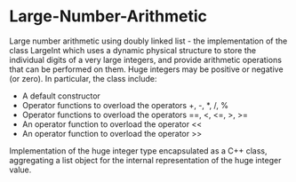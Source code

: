 # Large-Number-Arithmetic
Large number arithmetic using doubly linked list - the implementation of the class LargeInt which uses a dynamic physical structure to store the individual digits of a very large integers, and provide arithmetic operations that can be performed on them. Huge integers may be positive or negative (or zero).
In particular, the class include:
- A default constructor 
- Operator functions to overload the operators +, -, *, /, %
- Operator functions to overload the operators ==, <, <=, >, >=
- An operator function to overload the operator << 
- An operator function to overload the operator >> 

Implementation of the huge integer type encapsulated as a C++ class, aggregating a list object for the internal representation of the huge integer value.
